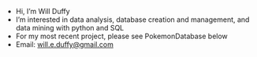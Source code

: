 - Hi, I’m Will Duffy
- I’m interested in data analysis, database creation and management, and data mining with python and SQL
- For my most recent project, please see PokemonDatabase below
- Email: will.e.duffy@gmail.com

<!---
willeduffy/willeduffy is a ✨ special ✨ repository because its `README.md` (this file) appears on your GitHub profile.
You can click the Preview link to take a look at your changes.
--->
